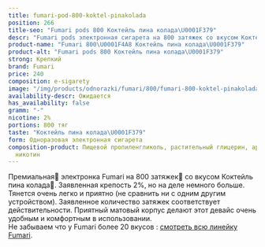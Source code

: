 ```yaml
---
title: fumari-pod-800-koktel-pinakolada
position: 266
title-seo: "Fumari pods 800 Коктейль пина колада\U0001F379"
descr: "Fumari pods электронная сигарета на 800 затяжек со вкусом Коктейль пина колада\U0001F379"
product-name: "Fumari 800\U0001F4A8 Коктейль пина колада\U0001F379"
product-alt: "Fumari pods 800 Коктейль пина колада\U0001F379"
strong: Крепкий
brand: Fumari
price: 240
composition: e-sigarety
image: "/img/products/odnorazki/fumari/800/fumari-800-koktel-pinakolada.png"
availability-descr: Ожидается
has_availability: false
gramm: "-"
nicotine: 2%
portions: 800 тяг
taste: "Коктейль пина колада\U0001F379"
form: Одноразовая электронная сигарета
composition-product: Пищевой пропиленгликоль, растительный глицерин, ароматизатор,
  никотин
---
```


Премиальная🥇 электронка Fumari на 800 затяжек💨 со вкусом Коктейль пина колада🍹. Заявленная крепость 2%, но на деле немного больше. Тянется очень легко и приятно (не сравнить ни с одним другим устройством). Заявленное количество затяжек соответствует действительности. Приятный матовый корпус делают этот девайс очень удобным и комфортным в использовании.<br>
Не забываем что у Fumari более 20 вкусов : [смотреть всю линейку Fumari](/fumari).